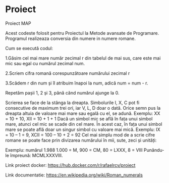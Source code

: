 # Proiect
Proiect MAP

Acest codeste folosit pentru Proiectul la Metode avansate de Programare.
Programul realizeaza conversia din numere in numere romane.


Cum se execută codul:

1.Găsim cel mai mare număr zecimal r din tabelul de mai sus, care este mai mic sau egal cu numărul zecimal num.

2.Scriem cifra romană corespunzătoare numărului zecimal r

3.Scădem r din num și îl atribuim înapoi la num, adică num = num - r.

Repetăm pașii 1, 2 și 3, până când numărul ajunge  la 0.

Scrierea se face de la stânga la dreapta.
Simbolurile I, X, C pot fi consecutive de maximum trei ori, iar V, L, D doar o dată.
Orice semn pus la dreapta altuia de valoare mai mare sau egală cu el, se adună.
Exemplu: XX = 10 + 10, XII = 10 + 1 + 1
Dacă un simbol mic se află în fața unui simbol mare, atunci cel mic se scade din cel mare. În acest caz, în fața unui simbol mare se poate află doar un singur simbol cu valoare mai mică.
Exemplu: IX = 10 – 1 = 9, XCII = 100 – 10 + 2 = 92
Cel mai simplu mod de a scrie cifre romane se poate face prin divizarea numărului în mii, sute, zeci și unități:

Exemplu: numărul 1.988
1.000 = M, 900 = CM, 80 = LXXX, 8 = VIII
Punându-le împreună: MCMLXXXVIII.

Link proiect docker: https://hub.docker.com/r/rafaelrcv/proiect

Link documentatie: https://en.wikipedia.org/wiki/Roman_numerals
